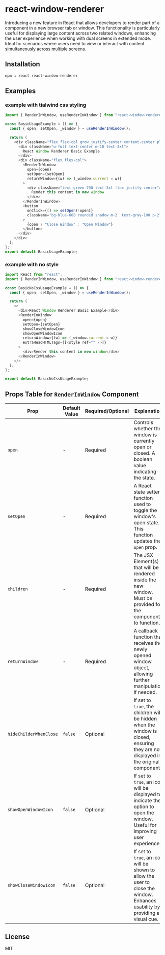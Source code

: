 # react-window-renderer

Introducing a new feature in React that allows developers to render part of a component in a new browser tab or window. This functionality is particularly useful for displaying large content across two related windows, enhancing the user experience when working with dual screens in extended mode. Ideal for scenarios where users need to view or interact with content simultaneously across multiple screens.

## Installation

```sh
npm i react react-window-renderer
```

## Examples

### example with tialwind css styling

```js
import { RenderInWindow, useRenderInWindow } from "react-window-renderer";

const BasicUsageExample = () => {
  const { open, setOpen, _window } = useRenderInWindow();

  return (
    <div className="flex flex-col grow justify-center content-center place-items-center">
      <div className="w-full text-center m-10 text-3xl">
        React Window Renderer Basic Example
      </div>
      <div className="flex flex-col">
        <RenderInWindow
          open={open}
          setOpen={setOpen}
          returnWindow={(w) => (_window.current = w)}
        >
          <div className="text-green-700 text-3xl flex justify-center">
            Render this content in new window
          </div>
        </RenderInWindow>
        <button
          onClick={() => setOpen(!open)}
          className="bg-blue-600 rounded shadow m-2  text-gray-100 p-2"
        >
          {open ? "Close Window" : "Open Window"}
        </button>
      </div>
    </div>
  );
};
export default BasicUsageExample;
```

### example with no style

```js
import React from "react";
import { RenderInWindow, useRenderInWindow } from "react-window-renderer";

const BasicNoCssUsageExample = () => {
  const { open, setOpen, _window } = useRenderInWindow();

  return (
    <>
      <div>React Window Renderer Basic Example</div>
      <RenderInWindow
        open={open}
        setOpen={setOpen}
        showCloseWindowIcon
        showOpenWindowIcon
        returnWindow={(w) => (_window.current = w)}
        extraHeadHTMLTags={[<style ref="" />]}
      >
        <div>Render this content in new window</div>
      </RenderInWindow>
    </>
  );
};

export default BasicNoCssUsageExample;
```

## Props Table for `RenderInWindow` Component

| Prop                   | Default Value | Required/Optional | Explanation                                                                                                                         |
| ---------------------- | ------------- | ----------------- | ----------------------------------------------------------------------------------------------------------------------------------- |
| `open`                 | -             | Required          | Controls whether the window is currently open or closed. A boolean value indicating the state.                                      |
| `setOpen`              | -             | Required          | A React state setter function used to toggle the window's open state. This function updates the `open` prop.                        |
| `children`             | -             | Required          | The JSX Element(s) that will be rendered inside the new window. Must be provided for the component to function.                     |
| `returnWindow`         | -             | Required          | A callback function that receives the newly opened window object, allowing further manipulation if needed.                          |
| `hideChilderWhenClose` | `false`       | Optional          | If set to `true`, the children will be hidden when the window is closed, ensuring they are not displayed in the original component. |
| `showOpenWindowIcon`   | `false`       | Optional          | If set to `true`, an icon will be displayed to indicate the option to open the window. Useful for improving user experience.        |
| `showCloseWindowIcon`  | `false`       | Optional          | If set to `true`, an icon will be shown to allow the user to close the window. Enhances usability by providing a visual cue.        |

## License

MIT
